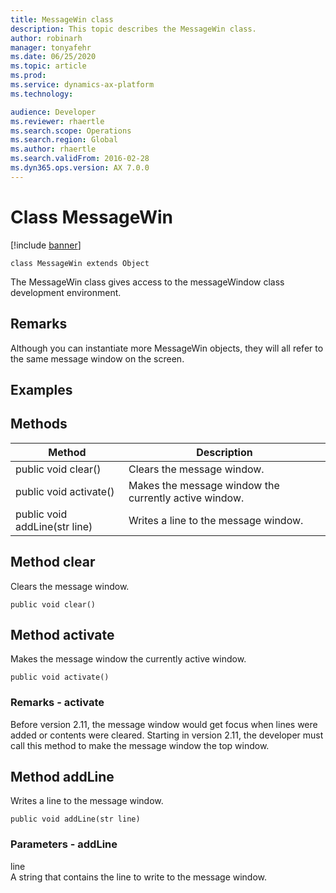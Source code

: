 ```yaml
---
title: MessageWin class
description: This topic describes the MessageWin class.
author: robinarh
manager: tonyafehr
ms.date: 06/25/2020
ms.topic: article
ms.prod: 
ms.service: dynamics-ax-platform
ms.technology: 

audience: Developer
ms.reviewer: rhaertle
ms.search.scope: Operations
ms.search.region: Global
ms.author: rhaertle
ms.search.validFrom: 2016-02-28
ms.dyn365.ops.version: AX 7.0.0
---
```


# Class MessageWin

[!include [banner](../includes/banner.md)]

```xpp
class MessageWin extends Object
```

The MessageWin class gives access to the messageWindow class development environment.

## Remarks

Although you can instantiate more MessageWin objects, they will all refer to the same message window on the screen.

## Examples

## Methods

| Method                        | Description                                           |
|-------------------------------|-------------------------------------------------------|
| public void clear()           | Clears the message window.                            |
| public void activate()        | Makes the message window the currently active window. |
| public void addLine(str line) | Writes a line to the message window.                  |

## Method clear

Clears the message window.

```xpp
public void clear()
```

## Method activate

Makes the message window the currently active window.

```xpp
public void activate()
```

### Remarks - activate

Before version 2.11, the message window would get focus when lines were added or contents were cleared. Starting in version 2.11, the developer must call this method to make the message window the top window.

## Method addLine

Writes a line to the message window.

```xpp
public void addLine(str line)
```

### Parameters - addLine

line  
A string that contains the line to write to the message window.

